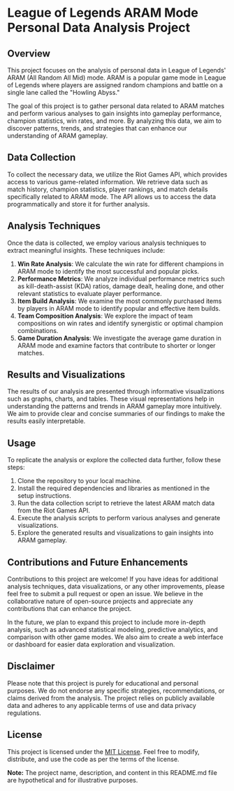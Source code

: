 # League of Legends ARAM Mode Personal Data Analysis Project

## Overview
This project focuses on the analysis of personal data in League of Legends' ARAM (All Random All Mid) mode. ARAM is a popular game mode in League of Legends where players are assigned random champions and battle on a single lane called the "Howling Abyss."

The goal of this project is to gather personal data related to ARAM matches and perform various analyses to gain insights into gameplay performance, champion statistics, win rates, and more. By analyzing this data, we aim to discover patterns, trends, and strategies that can enhance our understanding of ARAM gameplay.

## Data Collection
To collect the necessary data, we utilize the Riot Games API, which provides access to various game-related information. We retrieve data such as match history, champion statistics, player rankings, and match details specifically related to ARAM mode. The API allows us to access the data programmatically and store it for further analysis.

## Analysis Techniques
Once the data is collected, we employ various analysis techniques to extract meaningful insights. These techniques include:

1. **Win Rate Analysis**: We calculate the win rate for different champions in ARAM mode to identify the most successful and popular picks.
2. **Performance Metrics**: We analyze individual performance metrics such as kill-death-assist (KDA) ratios, damage dealt, healing done, and other relevant statistics to evaluate player performance.
3. **Item Build Analysis**: We examine the most commonly purchased items by players in ARAM mode to identify popular and effective item builds.
4. **Team Composition Analysis**: We explore the impact of team compositions on win rates and identify synergistic or optimal champion combinations.
5. **Game Duration Analysis**: We investigate the average game duration in ARAM mode and examine factors that contribute to shorter or longer matches.

## Results and Visualizations
The results of our analysis are presented through informative visualizations such as graphs, charts, and tables. These visual representations help in understanding the patterns and trends in ARAM gameplay more intuitively. We aim to provide clear and concise summaries of our findings to make the results easily interpretable.

## Usage
To replicate the analysis or explore the collected data further, follow these steps:

1. Clone the repository to your local machine.
2. Install the required dependencies and libraries as mentioned in the setup instructions.
3. Run the data collection script to retrieve the latest ARAM match data from the Riot Games API.
4. Execute the analysis scripts to perform various analyses and generate visualizations.
5. Explore the generated results and visualizations to gain insights into ARAM gameplay.

## Contributions and Future Enhancements
Contributions to this project are welcome! If you have ideas for additional analysis techniques, data visualizations, or any other improvements, please feel free to submit a pull request or open an issue. We believe in the collaborative nature of open-source projects and appreciate any contributions that can enhance the project.

In the future, we plan to expand this project to include more in-depth analysis, such as advanced statistical modeling, predictive analytics, and comparison with other game modes. We also aim to create a web interface or dashboard for easier data exploration and visualization.

## Disclaimer
Please note that this project is purely for educational and personal purposes. We do not endorse any specific strategies, recommendations, or claims derived from the analysis. The project relies on publicly available data and adheres to any applicable terms of use and data privacy regulations.

## License
This project is licensed under the [MIT License](https://opensource.org/licenses/MIT). Feel free to modify, distribute, and use the code as per the terms of the license.

**Note:** The project name, description, and content in this README.md file are hypothetical and for illustrative purposes.